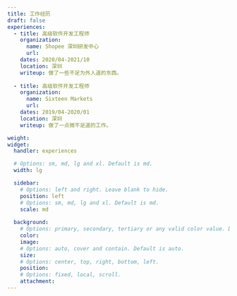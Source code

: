 ```yaml
---
title: 工作经历
draft: false
experiences:
  - title: 高级软件开发工程师
    organization: 
      name: Shopee 深圳研发中心
      url:
    dates: 2020/04-2021/10
    location: 深圳
    writeup: 做了一些不足为外人道的东西。
    
  - title: 高级软件开发工程师
    organization: 
      name: Sixteen Markets
      url:
    dates: 2019/04-2020/01
    location: 深圳
    writeup: 做了一点微不足道的工作。

weight:
widget:
  handler: experiences

  # Options: sm, md, lg and xl. Default is md.
  width: lg

  sidebar:
    # Options: left and right. Leave blank to hide.
    position: left
    # Options: sm, md, lg and xl. Default is md.
    scale: md
  
  background:
    # Options: primary, secondary, tertiary or any valid color value. Default is primary.
    color:
    image:
    # Options: auto, cover and contain. Default is auto.
    size:
    # Options: center, top, right, bottom, left.
    position:
    # Options: fixed, local, scroll.
    attachment: 
---
```

